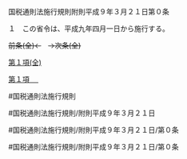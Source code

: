 国税通則法施行規則附則平成９年３月２１日第０条

１　この省令は、平成九年四月一日から施行する。

~~前条(全)←~~　~~→次条(全)~~

[第１項(全)](国税通則法施行規則附則平成９年３月２１日第０条第１項_.md)  

[第１項 　 ](国税通則法施行規則附則平成９年３月２１日第０条第１項.md)  

#国税通則法施行規則

#国税通則法施行規則/附則平成９年３月２１日

#国税通則法施行規則/附則平成９年３月２１日/第０条

#国税通則法施行規則/附則平成９年３月２１日/第０条

